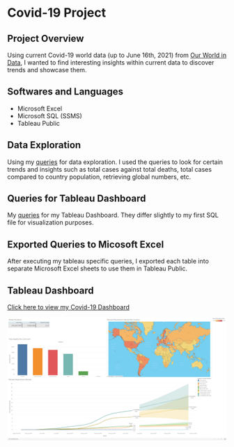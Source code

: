 # Covid-19 Project

## Project Overview
Using current Covid-19 world data (up to June 16th, 2021) from [Our World in Data](https://ourworldindata.org/covid-deaths), I wanted to find interesting insights within current data to discover trends and showcase them. 

## Softwares and Languages
* Microsoft Excel
* Microsoft SQL (SSMS)
* Tableau Public

## Data Exploration
Using my [queries](https://github.com/darienlizano/covid_portfolio_proj_sql/blob/main/covid_portfolio_proj.sql) for data exploration. I used the queries to look for certain trends and insights such as total cases against total deaths, total cases compared to country population, retrieving global numbers, etc.

## Queries for Tableau Dashboard
My [queries](https://github.com/darienlizano/covid_portfolio_proj_sql/blob/main/covid_tableau_queries.sql) for my Tableau Dashboard. They differ slightly to my first SQL file for visualization purposes. 

## Exported Queries to Micosoft Excel
After executing my tableau specific queries, I exported each table into separate Microsoft Excel sheets to use them in Tableau Public.

## Tableau Dashboard
[Click here to view my Covid-19 Dashboard](https://public.tableau.com/views/Covid-19Dashboard_16241426701840/Dashboard1?:language=en-US&:display_count=n&:origin=viz_share_link)

![alt_text](https://github.com/darienlizano/covid_portfolio_proj_sql/blob/main/Covid_Dashboard.png)
